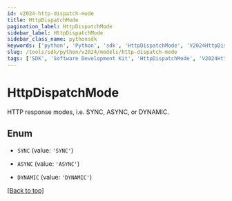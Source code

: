 ```yaml
---
id: v2024-http-dispatch-mode
title: HttpDispatchMode
pagination_label: HttpDispatchMode
sidebar_label: HttpDispatchMode
sidebar_class_name: pythonsdk
keywords: ['python', 'Python', 'sdk', 'HttpDispatchMode', 'V2024HttpDispatchMode'] 
slug: /tools/sdk/python/v2024/models/http-dispatch-mode
tags: ['SDK', 'Software Development Kit', 'HttpDispatchMode', 'V2024HttpDispatchMode']
---
```


# HttpDispatchMode

HTTP response modes, i.e. SYNC, ASYNC, or DYNAMIC.

## Enum

* `SYNC` (value: `'SYNC'`)

* `ASYNC` (value: `'ASYNC'`)

* `DYNAMIC` (value: `'DYNAMIC'`)

[[Back to top]](#) 

